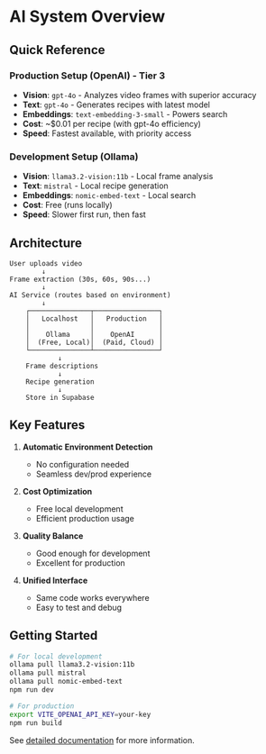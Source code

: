 # AI System Overview

## Quick Reference

### Production Setup (OpenAI) - Tier 3
- **Vision**: `gpt-4o` - Analyzes video frames with superior accuracy
- **Text**: `gpt-4o` - Generates recipes with latest model  
- **Embeddings**: `text-embedding-3-small` - Powers search
- **Cost**: ~$0.01 per recipe (with gpt-4o efficiency)
- **Speed**: Fastest available, with priority access

### Development Setup (Ollama)
- **Vision**: `llama3.2-vision:11b` - Local frame analysis
- **Text**: `mistral` - Local recipe generation
- **Embeddings**: `nomic-embed-text` - Local search
- **Cost**: Free (runs locally)
- **Speed**: Slower first run, then fast

## Architecture

```
User uploads video
        ↓
Frame extraction (30s, 60s, 90s...)
        ↓
AI Service (routes based on environment)
        ↓
    ┌───────────────┬────────────────┐
    │   Localhost   │   Production   │
    │               │                │
    │    Ollama     │    OpenAI      │
    │  (Free, Local)│  (Paid, Cloud) │
    └───────────────┴────────────────┘
            ↓
    Frame descriptions
            ↓
    Recipe generation
            ↓
    Store in Supabase
```

## Key Features

1. **Automatic Environment Detection**
   - No configuration needed
   - Seamless dev/prod experience

2. **Cost Optimization**
   - Free local development
   - Efficient production usage

3. **Quality Balance**
   - Good enough for development
   - Excellent for production

4. **Unified Interface**
   - Same code works everywhere
   - Easy to test and debug

## Getting Started

```bash
# For local development
ollama pull llama3.2-vision:11b
ollama pull mistral
ollama pull nomic-embed-text
npm run dev

# For production
export VITE_OPENAI_API_KEY=your-key
npm run build
```

See [detailed documentation](./ai/) for more information.